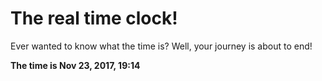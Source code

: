 # The real time clock!

Ever wanted to know what the time is? Well, your journey is about to end!

**The time is Nov 23, 2017, 19:14**